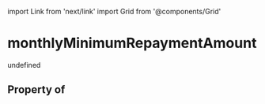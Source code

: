 import Link from 'next/link'
import Grid from '@components/Grid'

# monthlyMinimumRepaymentAmount

undefined

## Property of



